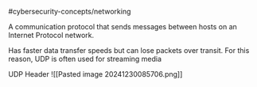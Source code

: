 #cybersecurity-concepts/networking 

A communication protocol that sends messages between hosts on an Internet Protocol network.

Has faster data transfer speeds but can lose packets over transit. For this reason, UDP is often used for streaming media

UDP Header
![[Pasted image 20241230085706.png]]